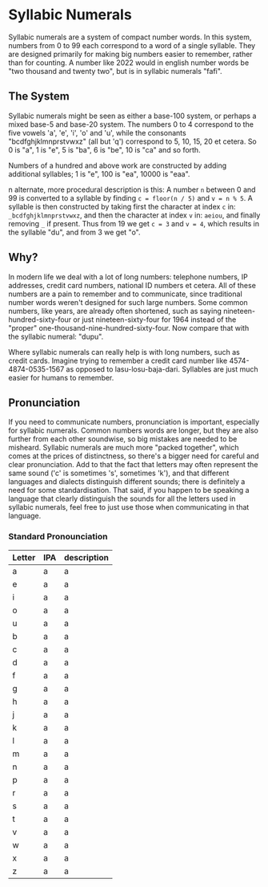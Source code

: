 # Syllabic Numerals

Syllabic numerals are a system of compact number words. In this system, numbers from 0 to 99 each correspond to a word of a single syllable. They are designed primarily for making big numbers easier to remember, rather than for counting. A number like 2022 would in english number words be "two thousand and twenty two", but is in syllabic numerals "fafi".

## The System

Syllabic numerals might be seen as either a base-100 system, or perhaps a mixed base-5 and base-20 system. The numbers 0 to 4 correspond to the five vowels 'a', 'e', 'i', 'o' and 'u', while the consonants "bcdfghjklmnprstvwxz" (all but 'q') correspond to 5, 10, 15, 20 et cetera. So 0 is "a", 1 is "e", 5 is "ba", 6 is "be", 10 is "ca" and so forth.

Numbers of a hundred and above work are constructed by adding additional syllables; 1 is "e", 100 is "ea", 10000 is "eaa".

n alternate, more procedural description is this: A number `n` between 0 and 99 is converted to a syllable by finding `c = floor(n / 5)` and `v = n % 5`. A syllable is then constructed by taking first the character at index `c` in: `_bcdfghjklmnprstvwxz`, and then the character at index `v` in: `aeiou`, and finally removing `_` if present. Thus from 19 we get `c = 3` and `v = 4`, which results in the syllable "du", and from 3 we get "o".

## Why?

In modern life we deal with a lot of long numbers: telephone numbers, IP addresses, credit card numbers, national ID numbers et cetera. All of these numbers are a pain to remember and to communicate, since traditional number words weren't designed for such large numbers. Some common numbers, like years, are already often shortened, such as saying nineteen-hundred-sixty-four or just nineteen-sixty-four for 1964 instead of the "proper" one-thousand-nine-hundred-sixty-four. Now compare that with the syllabic numeral: "dupu".

Where syllabic numerals can really help is with long numbers, such as credit cards. Imagine trying to remember a credit card number like 4574-4874-0535-1567 as opposed to lasu-losu-baja-dari. Syllables are just much easier for humans to remember.

## Pronunciation

If you need to communicate numbers, pronunciation is important, especially for syllabic numerals. Common numbers words are longer, but they are also further from each other soundwise, so big mistakes are needed to be misheard. Syllabic numerals are much more "packed together", which comes at the prices of distinctness, so there's a bigger need for careful and clear pronunciation. Add to that the fact that letters may often represent the same sound ('c' is sometimes 's', sometimes 'k'), and that different languages and dialects distinguish different sounds; there is definitely a need for some standardisation. That said, if you happen to be speaking a language that clearly distinguish the sounds for all the letters used in syllabic numerals, feel free to just use those when communicating in that language.

### Standard Pronounciation

Letter | IPA | description
--|--|--
a | a | a
e | a | a
i | a | a
o | a | a
u | a | a
b | a | a
c | a | a
d | a | a
f | a | a
g | a | a
h | a | a
j | a | a
k | a | a
l | a | a
m | a | a
n | a | a
p | a | a
r | a | a
s | a | a
t | a | a
v | a | a
w | a | a
x | a | a
z | a | a
